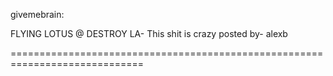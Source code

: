 <!--
id: 189189505
link: http://tumblr.atmos.org/post/189189505/givemebrain-flying-lotus-destroy-la-this
slug: givemebrain-flying-lotus-destroy-la-this
date: Wed Sep 16 2009 00:25:44 GMT-0700 (PDT)
publish: 2009-09-016
tags: 
title: givemebrain:

FLYING LOTUS @ DESTROY LA- This shit is crazy
posted by- alexb

-->


givemebrain:

FLYING LOTUS @ DESTROY LA- This shit is crazy
posted by- alexb

=============================================================================



